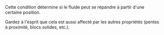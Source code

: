 Cette condition détermine si le fluide peut se répandre à partir d'une certaine position.

Gardez à l'esprit que cela est aussi affecté par les autres propriétés (pentes à proximité, blocs solides, etc.).